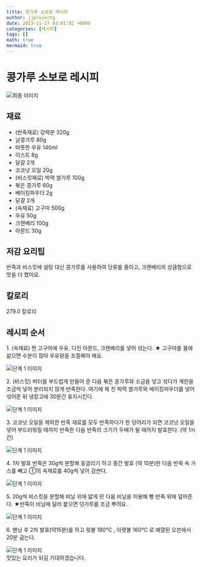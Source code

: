 ```yaml
---
title: 콩가루 소보로 레시피
author: jjprojectg
date: 2023-11-27 03:01:02 +0000
categories: [레시피]
tags: []
math: true
mermaid: true
---
```

<meta name="og:type" content="website"/>
<meta charset="UTF-8"/>
<div class="header">
  <h1>콩가루 소보로 레시피</h1>
</div>

<div class="container my-4">
  <div class="row">
    <div class="col-12 col-md-6">
      <div class="recipe-image">
        <img src="http://www.foodsafetykorea.go.kr/uploadimg/20210204/20210204112827_1612405707511.jpg" class="step-image" alt="최종 이미지"/>
      </div>
    </div>
    <div class="col-12 col-md-6">
      <div class="ingredients">
        <h2>재료</h2>
        <ul class="card">
          <li> (반죽재료) 강력분 320g </li>
          <li>  날콩가루 80g </li>
          <li>  따뜻한 우유 140ml </li>
          <li>  이스트 8g </li>
          <li>  달걀 2개 </li>
          <li>  코코넛 오일 20g </li>
          <li> (비스킷재료) 박력 쌀가루 100g </li>
          <li>  볶은 콩가루 60g </li>
          <li>  베이킹파우더 2g </li>
          <li>  달걀 2개 </li>
          <li> (속재료) 고구마 500g </li>
          <li>  우유 50g </li>
          <li>  크랜베리 100g </li>
          <li>  아몬드 30g </li>
</ul>
      </div>
    </div>
    <div class="col-12 col-md-6">
      <div class="ingredients">
        <h2>저감 요리팁</h2>
        <div class="card"> 
          <p>
            반죽과 비스킷에 설탕 대신 콩가루를 사용하여 당류를 줄이고, 크랜베리의 상큼함으로 맛을 더 했어요.
          </p>
        </div>
      </div>
      <div class="ingredients">
        <h2>칼로리</h2>
        <div class="card"> 
          <p>
            279.0 칼로리
          </p>
        </div>
      </div>
    </div>
  </div>

  <h2 class="my-4">레시피 순서</h2>
  <div class="card recipe-card">
    <div class="card-body recipe-step">
      <p class="card-text step-description">1. (속재료) 찐 고구마에 우유, 다진 아몬드, 크랜베리를 넣어 섞는다.
★ 고구마를 물에 삶으면 수분이 많아 우유량을 조절해야 해요.</p>
      <img src="http://www.foodsafetykorea.go.kr/uploadimg/20210204/20210204112856_1612405736356.jpg" alt="단계 1 이미지" class="step-image"/>
    </div>
  </div>
  <div class="card recipe-card">
    <div class="card-body recipe-step">
      <p class="card-text step-description">2. (비스킷) 버터를 부드럽게 만들어 준 다음 볶은 콩가루와 소금을 넣고 섞다가 계란을 조금씩 넣어 분리되지 않게 반죽한다. 여기에 체 친 박력 쌀가루와 베이킹파우더를 넣어 섞어준 뒤 냉장고에 30분간 휴지시킨다.</p>
      <img src="http://www.foodsafetykorea.go.kr/uploadimg/20210204/20210204112909_1612405749902.jpg" alt="단계 1 이미지" class="step-image"/>
    </div>
  </div>
  <div class="card recipe-card">
    <div class="card-body recipe-step">
      <p class="card-text step-description">3. 코코넛 오일을 제외한 반죽 재료를 모두 반죽하다가 한 덩어리가 되면 코코넛 오일을 넣어 부드러워질 때까지 반죽한 다음 반죽의 크기가 두배가 될 때까지 발효한다. (약 1시간)</p>
      <img src="http://www.foodsafetykorea.go.kr/uploadimg/20210204/20210204112924_1612405764566.jpg" alt="단계 1 이미지" class="step-image"/>
    </div>
  </div>
  <div class="card recipe-card">
    <div class="card-body recipe-step">
      <p class="card-text step-description">4. 1차 발효 반죽은 30g씩 분할해 둥글리기 하고 중간 발효 (약 15분)한 다음 반죽 속 가스를 빼고 ①의 속재료를 40g씩 넣어 감싼다.</p>
      <img src="http://www.foodsafetykorea.go.kr/uploadimg/20210204/20210204112940_1612405780692.jpg" alt="단계 1 이미지" class="step-image"/>
    </div>
  </div>
  <div class="card recipe-card">
    <div class="card-body recipe-step">
      <p class="card-text step-description">5. 20g씩 비스킷을 분할해 비닐 위에 얇게 민 다음 비닐을 이용해 빵 반죽 위에 덮어준다.
★반죽이 비닐에 달라 붙으면 덧가루를 조금 뿌려요.</p>
      <img src="http://www.foodsafetykorea.go.kr/uploadimg/20210204/20210204112955_1612405795307.jpg" alt="단계 1 이미지" class="step-image"/>
    </div>
  </div>
  <div class="card recipe-card">
    <div class="card-body recipe-step">
      <p class="card-text step-description">6. 팬닝 후 2차 발효(약15분)를 하고 윗불 180℃ , 아랫불 160℃ 로 예열된 오븐에서 20분 굽는다.</p>
      <img src="http://www.foodsafetykorea.go.kr/uploadimg/20210204/20210204113008_1612405808117.jpg" alt="단계 1 이미지" class="step-image"/>
    </div>
  </div>

</div>
맛있는 요리가 되길 기대하겠습니다.
